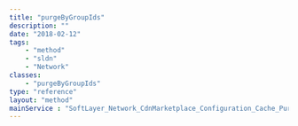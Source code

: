 ```yaml
---
title: "purgeByGroupIds"
description: ""
date: "2018-02-12"
tags:
    - "method"
    - "sldn"
    - "Network"
classes:
    - "purgeByGroupIds"
type: "reference"
layout: "method"
mainService : "SoftLayer_Network_CdnMarketplace_Configuration_Cache_PurgeGroup"
---
```

